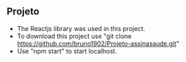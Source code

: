 ## Projeto 

* The Reactjs library was used in this project.
* To download this project use "git clone https://github.com/bruno1902/Projeto-assinasaude.git"
* Use "npm start" to start localhost.